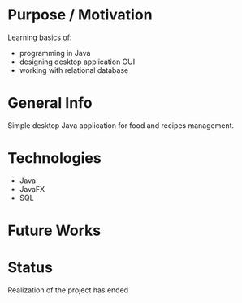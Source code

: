 # Purpose / Motivation

Learning basics of: 
- programming in Java
- designing desktop application GUI
- working with relational database

# General Info

Simple desktop Java application for food and recipes management. 

# Technologies

- Java
- JavaFX
- SQL

# Future Works

# Status

Realization of the project has ended 
